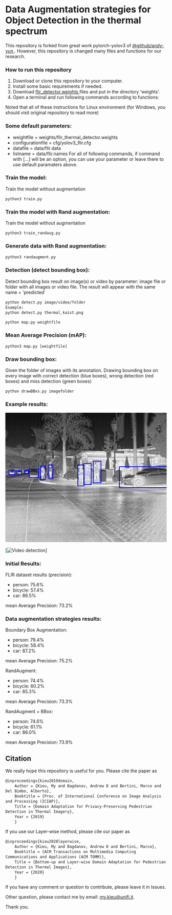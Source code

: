 # Data Augmentation strategies for Object Detection in the thermal spectrum

 
This repository is forked from great work pytorch-yolov3 of <a href="https://github.com/andy-yun/pytorch-0.4-yolov3">@github/andy-yun </a> 
. However, this repository is changed many files and functions for our research.

### How to run this repository
1. Download or clone this repository to your computer.
2. Install some basic requirements if needed.
3. Download <a href="https://drive.google.com/file/d/1xx4nhja95VeFsZydTycD8ArTYl1p-bnx/view?usp=sharing">flir_detector.weights </a> files and put in the directory 'weights'.
4. Open a terminal and run following commands according to functions:

Noted that all of these instructions for Linux environment (for Windows, you should visit original repository to read more)

### Some default parameters:
* weightfile = weights/flir_thermal_detector.weights 
* configurationfile = cfg/yolov3_flir.cfg 
* datafile = data/flir.data
* listname = data/flir.names
For all of following commands, if command with [...] will be an option,
you can use your parameter or leave there to use default paramaters above.

### Train the model:
Train the model without augmentation
```
python3 train.py
```

### Train the model with Rand augmentation:
Train the model without augmentation
```
python3 train_randaug.py
```
### Generate data with Rand augmentation:
```
python3 randaugment.py
```

### Detection (detect bounding box):
Detect bounding box result on image(s) or video by parameter: 
image file or folder with all images or video file. 
The result will appear with the same name + 'predicted'
```
python detect.py image/video/folder
Example:
python detect.py thermal_kaist.png
```


```
python map.py weightfile
```

### Mean Average Precision (mAP):
```
python3 map.py [weightfile]
```

### Draw bounding box:
Given the folder of images with its annotation.
Drawing bounding box on every image with correct detection (blue boxes),
wrong detection (red boxes) and miss detection (green boxes)

```
python drawBBxs.py imagefolder
```



### Example results:
![Image detection](screenshot/FLIR_08938_predicted.png)

[![Video detection](screenshot/test.gif)]

### Initial Results:

FLIR dataset results (precision):
* person:    	75.6%
* bicycle:   	57.4%
* car:         	86.5%

mean Average Precision:  	73.2%

### Data augmentation strategies results:

Boundary Box Augmentation:
* person:    	79.4%
* bicycle:   	58.4%
* car:         	87.2%

mean Average Precision:  	75.2%

RandAugment:
* person:    	74.4%
* bicycle:   	60.2%
* car:         	85.3%

mean Average Precision:  	73.3%

RandAugment + BBox:
* person:    	74.6%
* bicycle:   	61.1%
* car:         	86.0%

mean Average Precision:  	73.9%



## Citation
We really hope this repository is useful for you. Please cite the paper as
```
@inproceedings{kieu2019domain,
	Author = {Kieu, My and Bagdanov, Andrew D and Bertini, Marco and Del Bimbo, Alberto},
	Booktitle = {Proc. of International Conference on Image Analysis and Processing (ICIAP)},
	Title = {Domain Adaptation for Privacy-Preserving Pedestrian Detection in Thermal Imagery},
	Year = {2019}
	}
```

If you use our Layer-wise method, please cite our paper as
```
@inproceedings{kieu2020layerwise,
	Author = {Kieu, My and Bagdanov, Andrew D and Bertini, Marco},
	Booktitle = {ACM Transactions on Multimedia Computing Communications and Applications (ACM TOMM)},
	Title = {Bottom-up and Layer-wise Domain Adaptation for Pedestrian Detection in Thermal Images},
	Year = {2020}
	}
```

If you have any comment or question to contribute, please leave it in Issues.

Other question, please contact me by email: my.kieu@unifi.it.

Thank you.
